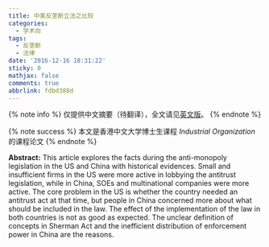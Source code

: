 ```yaml
---
title: 中美反垄断立法之比较
categories:
  - 学术向
tags:
  - 反垄断
  - 法律
date: '2016-12-16 18:31:22'
sticky: 0
mathjax: false
comments: true
abbrlink: fdbd388d
---
```

{% note info %} 仅提供中文摘要（待翻译），全文请见[英文版](/en/posts/fdbd388d/)。 {% endnote %}

{% note success %} 本文是香港中文大学博士生课程 *Industrial Organization* 的课程论文 {% endnote %}

**Abstract:** This article explores the facts during the anti-monopoly legislation in the US and China with historical evidences. Small and insufficient firms in the US were more active in lobbying the antitrust legislation, while in China, SOEs and multinational companies were more active. The core problem in the US is whether the country needed an antitrust act at that time, but people in China concerned more about what should be included in the law. The effect of the implementation of the law in both countries is not as good as expected. The unclear definition of concepts in Sherman Act and the inefficient distribution of enforcement power in China are the reasons.
